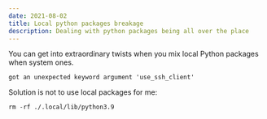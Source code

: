 ```yaml
---
date: 2021-08-02
title: Local python packages breakage
description: Dealing with python packages being all over the place
---
```


You can get into extraordinary twists when you mix local Python packages when system ones.

	got an unexpected keyword argument 'use_ssh_client'

Solution is not to use local packages for me:

	rm -rf ./.local/lib/python3.9
